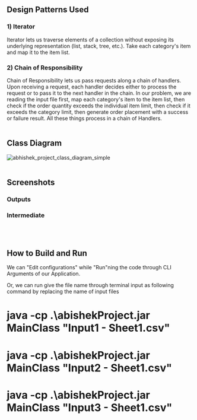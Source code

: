 ## **Design Patterns Used**
### 1) Iterator

Iterator lets us traverse elements of a collection without exposing its underlying representation (list, stack, tree, etc.). Take each category&#39;s item and map it to the item list.

### 2) Chain of Responsibility

Chain of Responsibility lets us pass requests along a chain of handlers. Upon receiving a request, each handler decides either to process the request or to pass it to the next handler in the chain. In our problem, we are reading the input file first, map each category&#39;s item to the item list, then check if the order quantity exceeds the individual item limit, then check if it exceeds the category limit, then generate order placement with a success or failure result. All these things process in a chain of Handlers. 
<br/>
<br/>

## **Class Diagram** 

![abhishek_project_class_diagram_simple](https://user-images.githubusercontent.com/25710427/144781094-dcafb68d-b6f8-4a20-9d80-59ad87c6bd9e.png) 
<br/>
<br/>


## **Screenshots** 
### Outputs

### Intermediate



<br/>
<br/>


## **How to Build and Run**

We can "Edit configurations" while "Run"ning the code through CLI Arguments of our Application.
<br/>

Or, we can run give the file name through terminal input as following command by replacing the name of input files

# java -cp .\abishekProject.jar MainClass "Input1 - Sheet1.csv"
# java -cp .\abishekProject.jar MainClass "Input2 - Sheet1.csv"
# java -cp .\abishekProject.jar MainClass "Input3 - Sheet1.csv"

